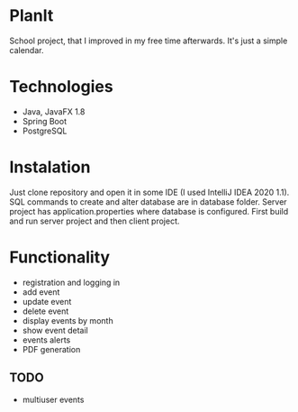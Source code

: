 # PlanIt

School project, that I improved in my free time afterwards. It's just a simple calendar.

# Technologies

- Java, JavaFX 1.8
- Spring Boot
- PostgreSQL

# Instalation

Just clone repository and open it in some IDE (I used IntelliJ IDEA 2020 1.1).
SQL commands to create and alter database are in database folder. Server project
has application.properties where database is configured. First build and run server
project and then client project.

# Functionality
- registration and logging in
- add event
- update event
- delete event
- display events by month
- show event detail
- events alerts
- PDF generation

## TODO
- multiuser events
